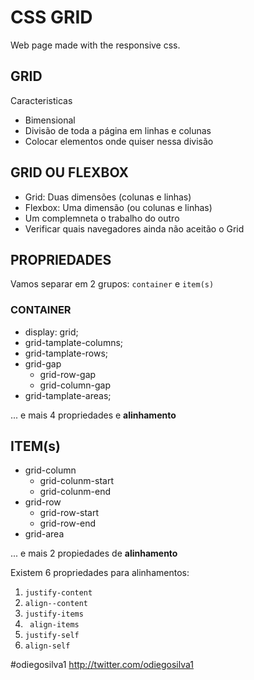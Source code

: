 # CSS GRID
 Web page made with the responsive css.


## GRID

Caracteristicas

- Bimensional
- Divisão de toda a página em linhas e colunas
- Colocar elementos onde quiser nessa divisão 

## GRID OU FLEXBOX

- Grid: Duas dimensões (colunas e linhas)
- Flexbox: Uma dimensão (ou colunas e linhas)
- Um complemneta o trabalho do outro 
- Verificar quais navegadores ainda não aceitão o Grid


## PROPRIEDADES

Vamos separar em 2 grupos:
`container` e `item(s)`


### CONTAINER

- display: grid;
- grid-tamplate-columns;
- grid-tamplate-rows;
- grid-gap
    - grid-row-gap
    - grid-column-gap
- grid-tamplate-areas;


... e mais 4 propriedades e **alinhamento**


## ITEM(s)

- grid-column
    - grid-colunm-start
    - grid-colunm-end
- grid-row
    - grid-row-start
    - grid-row-end
- grid-area

... e mais  2 propiedades de **alinhamento**

Existem 6 propriedades para alinhamentos:
1. `justify-content`
2. `align--content`
3. `justify-items`
4. ` align-items`
5. `justify-self`
6. `align-self`






#odiegosilva1
http://twitter.com/odiegosilva1